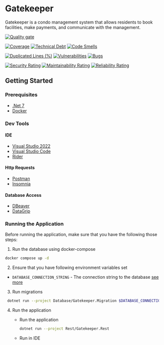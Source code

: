 # Gatekeeper
Gatekeeper is a condo management system that allows residents to book facilities, make payments, and communicate with the management.

[![Quality gate](https://sonarcloud.io/api/project_badges/quality_gate?project=fwfurtado_Gatekeeper)](https://sonarcloud.io/summary/new_code?id=fwfurtado_Gatekeeper)

[![Coverage](https://sonarcloud.io/api/project_badges/measure?project=fwfurtado_Gatekeeper&metric=coverage)](https://sonarcloud.io/summary/new_code?id=fwfurtado_Gatekeeper)
[![Technical Debt](https://sonarcloud.io/api/project_badges/measure?project=fwfurtado_Gatekeeper&metric=sqale_index)](https://sonarcloud.io/summary/new_code?id=fwfurtado_Gatekeeper)
[![Code Smells](https://sonarcloud.io/api/project_badges/measure?project=fwfurtado_Gatekeeper&metric=code_smells)](https://sonarcloud.io/summary/new_code?id=fwfurtado_Gatekeeper)

[![Duplicated Lines (%)](https://sonarcloud.io/api/project_badges/measure?project=fwfurtado_Gatekeeper&metric=duplicated_lines_density)](https://sonarcloud.io/summary/new_code?id=fwfurtado_Gatekeeper)
[![Vulnerabilities](https://sonarcloud.io/api/project_badges/measure?project=fwfurtado_Gatekeeper&metric=vulnerabilities)](https://sonarcloud.io/summary/new_code?id=fwfurtado_Gatekeeper)
[![Bugs](https://sonarcloud.io/api/project_badges/measure?project=fwfurtado_Gatekeeper&metric=bugs)](https://sonarcloud.io/summary/new_code?id=fwfurtado_Gatekeeper)

[![Security Rating](https://sonarcloud.io/api/project_badges/measure?project=fwfurtado_Gatekeeper&metric=security_rating)](https://sonarcloud.io/summary/new_code?id=fwfurtado_Gatekeeper)
[![Maintainability Rating](https://sonarcloud.io/api/project_badges/measure?project=fwfurtado_Gatekeeper&metric=sqale_rating)](https://sonarcloud.io/summary/new_code?id=fwfurtado_Gatekeeper)
[![Reliability Rating](https://sonarcloud.io/api/project_badges/measure?project=fwfurtado_Gatekeeper&metric=reliability_rating)](https://sonarcloud.io/summary/new_code?id=fwfurtado_Gatekeeper)


## Getting Started

### Prerequisites
* [.Net 7](https://dotnet.microsoft.com/download/dotnet/7.0)
* [Docker](https://www.docker.com/products/docker-desktop)

### Dev Tools

#### IDE
* [Visual Studio 2022](https://visualstudio.microsoft.com/downloads/)
* [Visual Studio Code](https://code.visualstudio.com/download)
* [Rider](https://www.jetbrains.com/rider/download)


#### Http Requests
* [Postman](https://www.postman.com/downloads/)
* [Insomnia](https://insomnia.rest/download)

#### Database Access
* [DBeaver](https://dbeaver.io/download/)
* [DataGrip](https://www.jetbrains.com/datagrip/download/)

### Running the Application
Before running the application, make sure that you have the following those steps:

1. Run the database using docker-compose
```bash
docker compose up -d
```

2. Ensure that you have following environment variables set
* `DATABASE_CONNECTION_STRING` - The connection string to the database [see more](https://www.npgsql.org/doc/connection-string-parameters.html)

3. Run migrations
```bash
 dotnet run --project Database/Gatekeeper.Migration $DATABASE_CONNECTION_STRING <optinally you can use an absolute path for migrations folder>
```
4. Run the application
    
   * Run the application
      ```bash
      dotnet run --project Rest/Gatekeeper.Rest
      ```

   * Run in IDE
